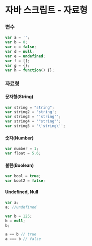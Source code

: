 # 자바 스크립트 - 자료형

### 변수

```javascript
var a = '';
var b = 0;
var c = false;
var d = null;
var e = undefined;
var f = [];
var g = {};
var h = function() {};
```

### 자료형

#### 문자형(String)
```javascript
var string = "string";
var string2 = 'string';
var string3 = "'string'";
var string4 = '"string"';
var string5 = '\'string\'';
```

#### 숫자(Number)
```javascript
var number = 1;
var float = 5.6;
```

#### 불린(Boolean)
```javascript
var bool = true;
var boot2 = false;
```

#### Undefined, Null
```javascript
var a;
a; //undefined

var b = 125;
b = null;
b;

a == b // true
a === b // false
```



